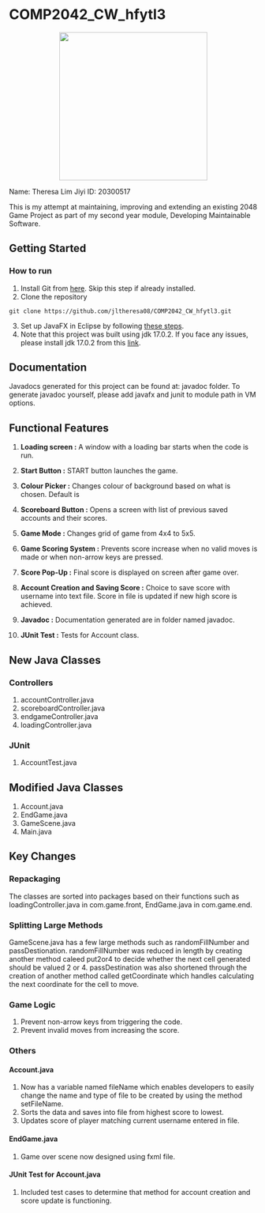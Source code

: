 # COMP2042_CW_hfytl3
<p align = "center"><img src="https://2.bp.blogspot.com/-q90ZiNns-uo/W23zvqkJrMI/AAAAAAAADt8/FepWnFUxmC8dB8ehodct_akE_-WS2VpfQCLcBGAs/s1600/JavaFX_Logo.png" width = 300></p>
Name: Theresa Lim Jiyi
ID: 20300517


This is my attempt at maintaining, improving and extending an existing 2048 Game Project as part of my second year module, Developing Maintainable Software.

## Getting Started
### How to run
1. Install Git from [here](https://git-scm.com/downloads). Skip this step if already installed.
2. Clone the repository
```
git clone https://github.com/jltheresa08/COMP2042_CW_hfytl3.git
```
3. Set up JavaFX in Eclipse by following [these steps](https://www.cs.umd.edu/eclipse/javafx/).
4. Note that this project was built using jdk 17.0.2. If you face any issues, please install jdk 17.0.2 from this [link](https://www.oracle.com/java/technologies/javase/jdk17-archive-downloads.html).


## Documentation
Javadocs generated for this project can be found at: javadoc folder.
To generate javadoc yourself, please add javafx and junit to module path in VM options.

## Functional Features
1. **Loading screen :**
A window with a loading bar starts when the code is run.

2. **Start Button :**
START button launches the game.

3. **Colour Picker :**
Changes colour of background based on what is chosen. Default is

4. **Scoreboard Button :**
Opens a screen with list of previous saved accounts and their scores.

5. **Game Mode :**
Changes grid of game from 4x4 to 5x5.

6. **Game Scoring System :**
Prevents score increase when no valid moves is made or when non-arrow keys are pressed.

7. **Score Pop-Up :**
Final score is displayed on screen after game over.

8. **Account Creation and Saving Score :**
Choice to save score with username into text file. Score in file is updated if new high score is achieved.

9. **Javadoc :**
Documentation generated are in folder named javadoc.

10. **JUnit Test :**
Tests for Account class.

## New Java Classes
### Controllers
1. accountController.java
2. scoreboardController.java
3. endgameController.java
4. loadingController.java

### JUnit
1. AccountTest.java

## Modified Java Classes
1. Account.java
2. EndGame.java
3. GameScene.java
4. Main.java

## Key Changes
### Repackaging
The classes are sorted into packages based on their functions such as loadingController.java in com.game.front, EndGame.java in com.game.end.

### Splitting Large Methods
GameScene.java has a few large methods such as randomFillNumber and passDestionation.
randomFillNumber was reduced in length by creating another method caleed put2or4 to decide whether the next cell generated should be valued 2 or 4.
passDestination was also shortened through the creation of another method called getCoordinate which handles calculating the next coordinate for the cell to move.

### Game Logic
1. Prevent non-arrow keys from triggering the code.
2. Prevent invalid moves from increasing the score.

### Others
#### Account.java 
1. Now has a variable named fileName which enables developers to easily change the name and type of file to be created by using the method setFileName.
2. Sorts the data and saves into file from highest score to lowest.
3. Updates score of player matching current username entered in file.

#### EndGame.java
1. Game over scene now designed using fxml file.

#### JUnit Test for Account.java
1. Included test cases to determine that method for account creation and score update is functioning.
